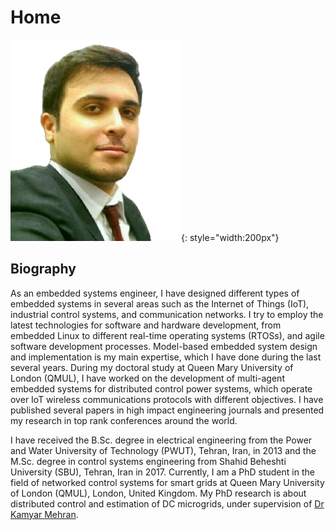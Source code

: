 # Home

![seyedamiralavi_image](images/image.png){: style="width:200px"}

## Biography
As an embedded systems engineer, I have designed different types of embedded systems in several areas such as the Internet of Things (IoT), industrial control systems, and communication networks. I try to employ the latest technologies for software and hardware development, from embedded Linux to different real-time operating systems (RTOSs), and agile software development processes. Model-based embedded system design and implementation is my main expertise, which I have done during the last several years. During my doctoral study at Queen Mary University of London (QMUL), I have worked on the development of multi-agent embedded systems for distributed control power systems, which operate over IoT wireless communications protocols with different objectives. I have published several papers in high impact engineering journals and presented my research in top rank conferences around the world. 

I have received the B.Sc. degree in electrical engineering from the Power and Water University of Technology (PWUT), Tehran, Iran, in 2013 and the M.Sc. degree in control systems engineering from Shahid Beheshti University (SBU), Tehran, Iran in 2017. Currently, I am a PhD student in the field of networked control systems for smart grids at Queen Mary University of London (QMUL), London, United Kingdom. My PhD research is about distributed control and estimation of DC microgrids, under supervision of [Dr Kamyar Mehran](http://eecs.qmul.ac.uk/profiles/mehrankamyar.html).

